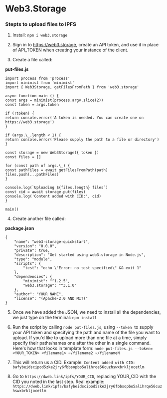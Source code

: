 # Web3.Storage

<h3>Stepts to upload files to IPFS</h3>

1. Install: `npm i web3.storage`

2. Sign in to https://web3.storage, create an API token, and use it in place of API_TOKEN when creating your instance of the client.
3. Create a file called:

**put-files.js**

```
import process from 'process'
import minimist from 'minimist'
import { Web3Storage, getFilesFromPath } from 'web3.storage'

async function main () {
const args = minimist(process.argv.slice(2))
const token = args.token

if (!token) {
return console.error('A token is needed. You can create one on https://web3.storage')
}

if (args.\_.length < 1) {
return console.error('Please supply the path to a file or directory')
}

const storage = new Web3Storage({ token })
const files = []

for (const path of args.\_) {
const pathFiles = await getFilesFromPath(path)
files.push(...pathFiles)
}

console.log(`Uploading ${files.length} files`)
const cid = await storage.put(files)
console.log('Content added with CID:', cid)
}

main() 
```

4. Create another file called:

**package.json**

```
{
    "name": "web3-storage-quickstart",
    "version": "0.0.0",
    "private": true,
    "description": "Get started using web3.storage in Node.js",
    "type": "module",
    "scripts": {
        "test": "echo \"Error: no test specified\" && exit 1"
    },
    "dependencies": {
        "minimist": "^1.2.5",
        "web3.storage": "^3.1.0"
    },
    "author": "YOUR NAME",
    "license": "(Apache-2.0 AND MIT)"
}
```
5. Once we have added the JSON, we need to install all the dependencies, we just type on the terminal: `npm install `
6. Run the script by calling `node put-files.js`, using `--token`  to supply your API token and specifying the path and name of the file you want to upload. If you'd like to upload more than one file at a time, simply specify their paths/names one after the other in a single command. Here's how that looks in template form:
```node put-files.js --token=<YOUR_TOKEN> <filename1> ~/filename2 ~/filenameN```

7. This will return us a CID. Example: `Content added with CID: bafybeidscipod5zke2jry6fbbsopbo5alihrqe56cuzhswxbrkljocetlm`
8. Go to `https://dweb.link/ipfs/YOUR_CID`, replacing YOUR_CID with the CID you noted in the last step. Real example:
```https://dweb.link/ipfs/bafybeidscipod5zke2jry6fbbsopbo5alihrqe56cuzhswxbrkljocetlm```
